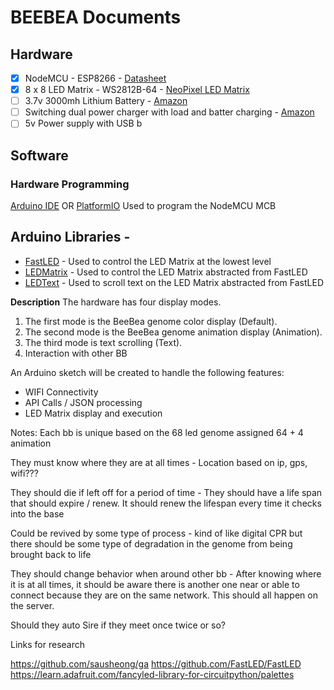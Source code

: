 
# **BEEBEA Documents**

## Hardware

- [x] NodeMCU - ESP8266 - [Datasheet](https://components101.com/development-boards/nodemcu-esp8266-pinout-features-and-datasheet)
- [x] 8 x 8 LED Matrix - WS2812B-64 - [NeoPixel LED Matrix](https://www.sparkfun.com/products/retired/12662)
- [ ] 3.7v 3000mh Lithium Battery - [Amazon](https://www.amazon.com/3000mAh-103665-Lithium-Replacement-Bluetooth/dp/B091Y3TW9F/ref=sr_1_7?keywords=3.7v%2b3000mah%2bbattery&qid=1648569307&sr=8-7&th=1)
- [ ] Switching dual power charger with load and batter charging - [Amazon](https://smile.amazon.com/Mudder-Pieces-Charging-Battery-Protection/dp/B087Q915LF/?_encoding=UTF8&pd_rd_w=4Z4fU&pf_rd_p=bb56b41f-df49-41e1-be0a-6aa8b5f2799c&pf_rd_r=EECAHA0BQM81P1Z66KKD&pd_rd_r=1864a4ee-4007-4e6c-be51-417aa7c7649d&pd_rd_wg=f20mC&ref_=pd_gw_ci_mcx_mr_hp_atf_m)
- [ ] 5v Power supply with USB b

## Software

### Hardware Programming

 [Arduino IDE](https://www.arduino.cc/en/software) OR  [PlatformIO](https://platformio.org/)
  Used to program the NodeMCU MCB
  
## Arduino Libraries -

- [FastLED](https://github.com/FastLED/FastLED) - Used to control the LED Matrix at the lowest level
- [LEDMatrix](https://github.com/DblBee/RGBLEDS) - Used to control the LED Matrix abstracted from FastLED
- [LEDText](https://github.com/DblBee/BeeBea-Docs) - Used to scroll text on the LED Matrix abstracted from FastLED

**Description**
The hardware has four display modes.

 1. The first mode is the BeeBea genome color display (Default).  
 2. The second mode is the BeeBea genome animation display (Animation).  
 3. The third mode is text scrolling (Text).
 4. Interaction with other BB

An Arduino sketch will be created to handle the following features:

- WIFI Connectivity
- API Calls / JSON processing
- LED Matrix display and execution

Notes:
Each bb is unique based on the 68 led genome assigned 64  + 4 animation

They must know where they are at all times - Location based on ip, gps, wifi???

They should die if left off for a period of time - They should have a life span that should expire / renew. It should renew the lifespan every time it checks into the base

Could be revived by some type of process - kind of like digital CPR but there should be some type of degradation in the genome from being brought back to life

They should change behavior when around other bb - After knowing where it is at all times, it should be aware there is another one near or able to connect because they are on the same network. This should all happen on the server.

Should they auto Sire if they meet once twice or so?

Links for research

<https://github.com/sausheong/ga>
<https://github.com/FastLED/FastLED>
<https://learn.adafruit.com/fancyled-library-for-circuitpython/palettes>
